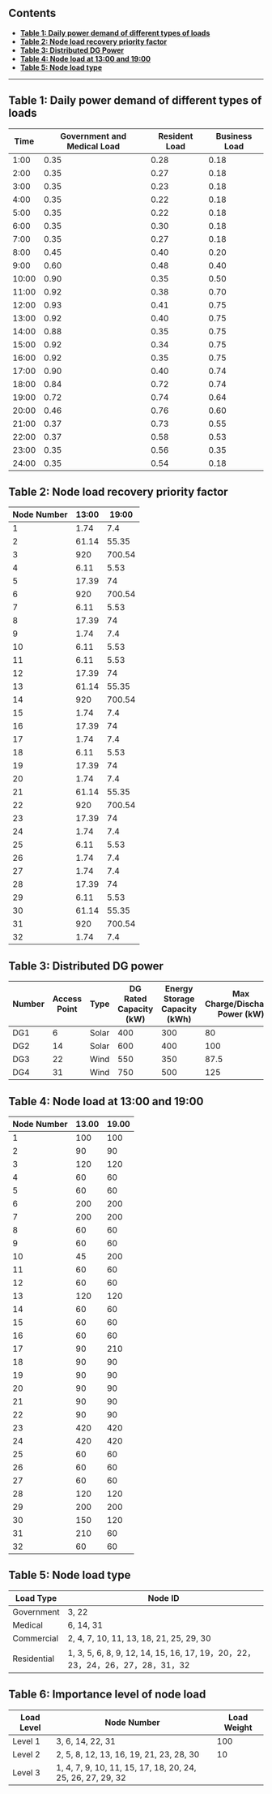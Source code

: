 ## Contents
- [**Table 1: Daily power demand of different types of loads**](#Table-1)
- [**Table 2: Node load recovery priority factor**](#Table-2)
- [**Table 3: Distributed DG Power**](#Table-3)
- [**Table 4: Node load at 13:00 and 19:00**](#Table-4)
- [**Table 5: Node load type**](#Table-5)  
------

##  <span id="Table-1">Table 1: Daily power demand of different types of loads</span>

| Time   | Government and Medical Load | Resident Load | Business Load |
|--------|--------------|---------|---------|
| 1:00   | 0.35         | 0.28    | 0.18    |
| 2:00   | 0.35         | 0.27    | 0.18    |
| 3:00   | 0.35         | 0.23    | 0.18    |
| 4:00   | 0.35         | 0.22    | 0.18    |
| 5:00   | 0.35         | 0.22    | 0.18    |
| 6:00   | 0.35         | 0.30    | 0.18    |
| 7:00   | 0.35         | 0.27    | 0.18    |
| 8:00   | 0.45         | 0.40    | 0.20    |
| 9:00   | 0.60         | 0.48    | 0.40    |
| 10:00  | 0.90         | 0.35    | 0.50    |
| 11:00  | 0.92         | 0.38    | 0.70    |
| 12:00  | 0.93         | 0.41    | 0.75    |
| 13:00  | 0.92         | 0.40    | 0.75    |
| 14:00  | 0.88         | 0.35    | 0.75    |
| 15:00  | 0.92         | 0.34    | 0.75    |
| 16:00  | 0.92         | 0.35    | 0.75    |
| 17:00  | 0.90         | 0.40    | 0.74    |
| 18:00  | 0.84         | 0.72    | 0.74    |
| 19:00  | 0.72         | 0.74    | 0.64    |
| 20:00  | 0.46         | 0.76    | 0.60    |
| 21:00  | 0.37         | 0.73    | 0.55    |
| 22:00  | 0.37         | 0.58    | 0.53    |
| 23:00  | 0.35         | 0.56    | 0.35    |
| 24:00  | 0.35         | 0.54    | 0.18    |

##  <span id="Table-2">Table 2: Node load recovery priority factor</span> 

| Node Number | 13:00 | 19:00 |
|-------------|-------|-------|
| 1           | 1.74  | 7.4   |
| 2           | 61.14 | 55.35 |
| 3           | 920   | 700.54|
| 4           | 6.11  | 5.53  |
| 5           | 17.39 | 74    |
| 6           | 920   | 700.54|
| 7           | 6.11  | 5.53  |
| 8           | 17.39 | 74    |
| 9           | 1.74  | 7.4   |
| 10          | 6.11  | 5.53  |
| 11          | 6.11  | 5.53  |
| 12          | 17.39 | 74    |
| 13          | 61.14 | 55.35 |
| 14          | 920   | 700.54|
| 15          | 1.74  | 7.4   |
| 16          | 17.39 | 74    |
| 17          | 1.74  | 7.4   |
| 18          | 6.11  | 5.53  |
| 19          | 17.39 | 74    |
| 20          | 1.74  | 7.4   |
| 21          | 61.14 | 55.35 |
| 22          | 920   | 700.54|
| 23          | 17.39 | 74    |
| 24          | 1.74  | 7.4   |
| 25          | 6.11  | 5.53  |
| 26          | 1.74  | 7.4   |
| 27          | 1.74  | 7.4   |
| 28          | 17.39 | 74    |
| 29          | 6.11  | 5.53  |
| 30          | 61.14 | 55.35 |
| 31          | 920   | 700.54|
| 32          | 1.74  | 7.4   |

##  <span id="Table-3">Table 3: Distributed DG power</span> 

| Number | Access Point | Type  | DG Rated Capacity (kW) | Energy Storage Capacity (kWh) | Max Charge/Discharge Power (kW) |
| ------ | ------------ | ----- | --------------------- | ----------------------------- | ------------------------------- |
| DG1    | 6            | Solar | 400                   | 300                           | 80                              |
| DG2    | 14           | Solar | 600                   | 400                           | 100                             |
| DG3    | 22           | Wind  | 550                   | 350                           | 87.5                            |
| DG4    | 31           | Wind  | 750                   | 500                           | 125                             |

##  <span id="Table-4">Table 4: Node load at 13:00 and 19:00</span> 

| Node Number |   13.00   |   19.00   |
|-------------|-----------|-----------|
| 1           | 100       | 100       |
| 2           | 90        | 90        |
| 3           | 120       | 120       |
| 4           | 60        | 60        |
| 5           | 60        | 60        |
| 6           | 200       | 200       |
| 7           | 200       | 200       |
| 8           | 60        | 60        |
| 9           | 60        | 60        |
| 10          | 45        | 200       |
| 11          | 60        | 60        |
| 12          | 60        | 60        |
| 13          | 120       | 120       |
| 14          | 60        | 60        |
| 15          | 60        | 60        |
| 16          | 60        | 60        |
| 17          | 90        | 210       |
| 18          | 90        | 90        |
| 19          | 90        | 90        |
| 20          | 90        | 90        |
| 21          | 90        | 90        |
| 22          | 90        | 90        |
| 23          | 420       | 420       |
| 24          | 420       | 420       |
| 25          | 60        | 60        |
| 26          | 60        | 60        |
| 27          | 60        | 60        |
| 28          | 120       | 120       |
| 29          | 200       | 200       |
| 30          | 150       | 120       |
| 31          | 210       | 60        |
| 32          | 60        | 60        |

##  <span id="Table-5">Table 5: Node load type</span>

| Load Type   | Node ID                                                                         |
| ----------- | ------------------------------------------------------------------------------- |
| Government  | 3, 22                                                                           |
| Medical     | 6, 14, 31                                                                       |
| Commercial  | 2, 4, 7, 10, 11, 13, 18, 21, 25, 29, 30                                         |
| Residential | 1, 3, 5, 6, 8, 9, 12, 14, 15, 16, 17, 19，20，22，23，24，26，27，28，31，32      |

##  <span id="Table-6">Table 6:   Importance level of node load</span>
| Load Level | Node Number                                | Load Weight |
|------------|--------------------------------------------|-------------|
| Level 1    | 3, 6, 14, 22, 31                           | 100         |
| Level 2    | 2, 5, 8, 12, 13, 16, 19, 21, 23, 28, 30    | 10          |
| Level 3    | 1, 4, 7, 9, 10, 11, 15, 17, 18, 20, 24, 25, 26, 27, 29, 32         |             |

